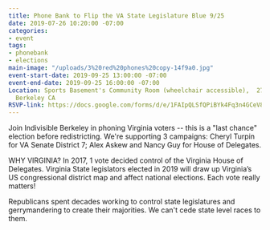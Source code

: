 ```yaml
---
title: Phone Bank to Flip the VA State Legislature Blue 9/25
date: 2019-07-26 10:20:00 -07:00
categories:
- event
tags:
- phonebank
- elections
main-image: "/uploads/3%20red%20phones%20copy-14f9a0.jpg"
event-start-date: 2019-09-25 13:00:00 -07:00
event-end-date: 2019-09-25 16:00:00 -07:00
Location: Sports Basement's Community Room (wheelchair accessible),  2727 Milvia St,
  Berkeley CA
RSVP-link: https://docs.google.com/forms/d/e/1FAIpQLSfQPiBYk4Fq3n4GCeV8Od5fT-dwkFTTgncdRJNMUj1Vu0RLVQ/viewform
---
```


Join Indivisible Berkeley in phoning Virginia voters -- this is a "last chance" election before redistricting.  We're supporting 3 campaigns: Cheryl Turpin for VA Senate District 7; Alex Askew and Nancy Guy for House of Delegates.

WHY VIRGINIA?  In 2017, 1 vote decided control of the Virginia House of Delegates. Virginia State legislators elected in 2019  will draw up  Virginia’s US congressional district map and affect national elections.  Each vote really matters!

Republicans spent decades working to control state legislatures and gerrymandering to create their majorities.  We can't cede state level races to them.